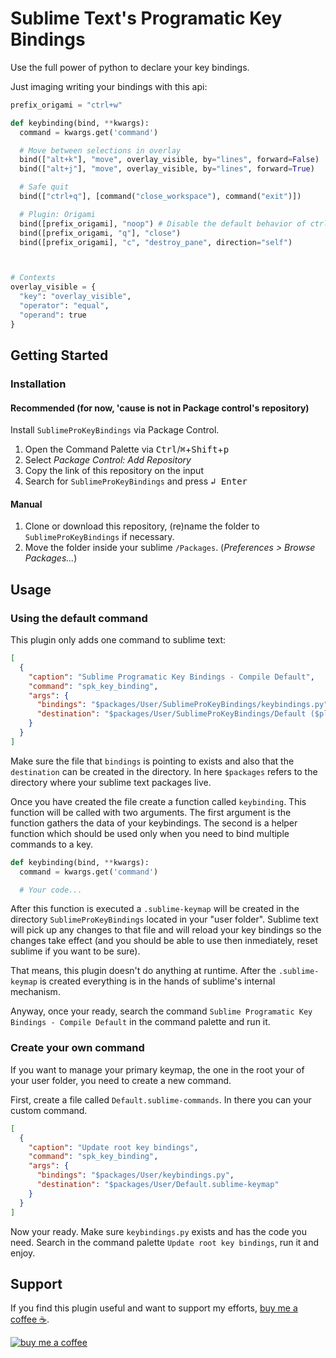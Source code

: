 # Sublime Text's Programatic Key Bindings

Use the full power of python to declare your key bindings.

Just imaging writing your bindings with this api:

```python
prefix_origami = "ctrl+w"

def keybinding(bind, **kwargs):
  command = kwargs.get('command')

  # Move between selections in overlay
  bind(["alt+k"], "move", overlay_visible, by="lines", forward=False)
  bind(["alt+j"], "move", overlay_visible, by="lines", forward=True)

  # Safe quit
  bind(["ctrl+q"], [command("close_workspace"), command("exit")])

  # Plugin: Origami
  bind([prefix_origami], "noop") # Disable the default behavior of ctrl+w
  bind([prefix_origami, "q"], "close")
  bind([prefix_origami], "c", "destroy_pane", direction="self")



# Contexts
overlay_visible = {
  "key": "overlay_visible",
  "operator": "equal",
  "operand": true
}
```

## Getting Started

### Installation
#### Recommended (for now, 'cause is not in Package control's repository)

Install `SublimeProKeyBindings` via Package Control.

1. Open the Command Palette via <kbd>Ctrl</kbd>/<kbd>⌘</kbd>+<kbd>Shift</kbd>+<kbd>p</kbd>
2. Select *Package Control: Add Repository*
3. Copy the link of this repository on the input
4. Search for `SublimeProKeyBindings` and press <kbd>↲ Enter</kbd>

#### Manual

1. Clone or download this repository, (re)name the folder to `SublimeProKeyBindings` if necessary.
2. Move the folder inside your sublime `/Packages`. (*Preferences > Browse Packages...*)

## Usage

### Using the default command

This plugin only adds one command to sublime text:

```json
[
  {
    "caption": "Sublime Programatic Key Bindings - Compile Default",
    "command": "spk_key_binding",
    "args": {
      "bindings": "$packages/User/SublimeProKeyBindings/keybindings.py",
      "destination": "$packages/User/SublimeProKeyBindings/Default ($platform).sublime-keymap"
    }
  }
]
```

Make sure the file that `bindings` is pointing to exists and also that the `destination` can be created in the directory. In here `$packages` refers to the directory where your sublime text packages live.

Once you have created the file create a function called `keybinding`. This function will be called with two arguments. The first argument is the function gathers the data of your keybindings. The second is a helper function which should be used only when you need to bind multiple commands to a key. 

```python
def keybinding(bind, **kwargs):
  command = kwargs.get('command')

  # Your code...
```

After this function is executed a `.sublime-keymap` will be created in the directory `SublimeProKeyBindings` located in your "user folder". Sublime text will pick up any changes to that file and will reload your key bindings so the changes take effect (and you should be able to use then inmediately, reset sublime if you want to be sure).

That means, this plugin doesn't do anything at runtime. After the `.sublime-keymap` is created everything is in the hands of sublime's internal mechanism.

Anyway, once your ready, search the command `Sublime Programatic Key Bindings - Compile Default` in the command palette and run it.

### Create your own command

If you want to manage your primary keymap, the one in the root your of your user folder, you need to create a new command.

First, create a file called `Default.sublime-commands`. In there you can your custom command.

```json
[
  {
    "caption": "Update root key bindings",
    "command": "spk_key_binding",
    "args": {
      "bindings": "$packages/User/keybindings.py",
      "destination": "$packages/User/Default.sublime-keymap"
    }
  }
]
```

Now your ready. Make sure `keybindings.py` exists and has the code you need. Search in the command palette `Update root key bindings`, run it and enjoy.

## Support

If you find this plugin useful and want to support my efforts, [buy me a coffee ☕](https://www.buymeacoffee.com/vonheikemen).

[![buy me a coffee](https://res.cloudinary.com/vonheikemen/image/upload/v1618466522/buy-me-coffee_ah0uzh.png)](https://www.buymeacoffee.com/vonheikemen)

